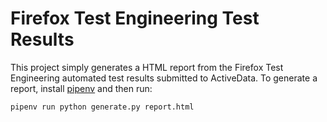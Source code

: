 Firefox Test Engineering Test Results
=====================================

This project simply generates a HTML report from the Firefox Test Engineering
automated test results submitted to ActiveData. To generate a report, install
[pipenv](https://docs.pipenv.org/) and then run:

```
pipenv run python generate.py report.html
```
